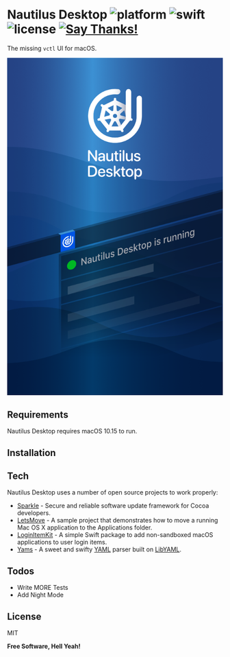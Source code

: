# Nautilus Desktop ![platform](https://img.shields.io/badge/platform-macOS-999999.svg?logo=apple) ![swift](https://img.shields.io/badge/Swift-5-FA7343.svg?logo=swift) ![license](https://img.shields.io/badge/license-MIT-blue.svg) [![Say Thanks!](https://img.shields.io/badge/Say%20Thanks-!-1EAEDB.svg)](https://saythanks.io/to/yeahdongcn%40gmail.com) 

The missing `vctl` UI for macOS.

<img src="https://github.com/yeahdongcn/yeahdongcn.github.io/raw/master/images/app-2x.png">

## Requirements

Nautilus Desktop requires macOS 10.15 to run.

## Installation

## Tech

Nautilus Desktop uses a number of open source projects to work properly:

* [Sparkle] - Secure and reliable software update framework for Cocoa developers.
* [LetsMove] - A sample project that demonstrates how to move a running Mac OS X application to the Applications folder.
* [LoginItemKit] - A simple Swift package to add non-sandboxed macOS applications to user login items.
* [Yams] - A sweet and swifty [YAML](http://yaml.org/) parser built on [LibYAML](https://github.com/yaml/libyaml).

## Todos

 - Write MORE Tests
 - Add Night Mode

License
----

MIT


**Free Software, Hell Yeah!**

[//]: # (These are reference links used in the body of this note and get stripped out when the markdown processor does its job. There is no need to format nicely because it shouldn't be seen. Thanks SO - http://stackoverflow.com/questions/4823468/store-comments-in-markdown-syntax)

   [Sparkle]: <https://github.com/sparkle-project/Sparkle>
   [LetsMove]: <https://github.com/potionfactory/LetsMove>
   [LoginItemKit]: <https://github.com/chrenn/LoginItemKit>
   [Yams]: <https://github.com/jpsim/Yams>
   
